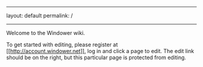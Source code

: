 ___
layout: default
permalink: /
___

Welcome to the Windower wiki.

To get started with editing, please register at [[http://account.windower.net]], log in and click a page to edit.  The edit link should be on the right, but this particular page is protected from editing.